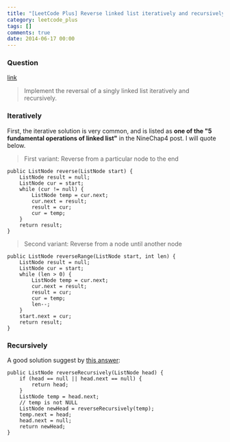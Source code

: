 ```yaml
---
title: "[LeetCode Plus] Reverse linked list iteratively and recursively"
category: leetcode_plus
tags: []
comments: true
date: 2014-06-17 00:00
---
```



### Question 

[link](http://leetcode.com/2010/04/reversing-linked-list-iteratively-and.html)

> Implement the reversal of a singly linked list iteratively and recursively. 

### Iteratively

First, the iterative solution is very common, and is listed as __one of the "5 fundamental operations of linked list"__ in the NineChap4 post. I will quote below. 

> First variant: Reverse from a particular node to the end

	public ListNode reverse(ListNode start) {
        ListNode result = null;
        ListNode cur = start;
        while (cur != null) {
            ListNode temp = cur.next;
            cur.next = result;
            result = cur;
            cur = temp;
        }
        return result;
	}

> Second variant: Reverse from a node until another node

	public ListNode reverseRange(ListNode start, int len) {
		ListNode result = null;
		ListNode cur = start;
		while (len > 0) {
			ListNode temp = cur.next;
			cur.next = result;
			result = cur;
			cur = temp;
			len--;
		}
		start.next = cur;
		return result;
	}


### Recursively

A good solution suggest by [this answer](http://stackoverflow.com/a/354937):

	public ListNode reverseRecursively(ListNode head) {
		if (head == null || head.next == null) {
			return head;
		}
		ListNode temp = head.next;
		// temp is not NULL
		ListNode newHead = reverseRecursively(temp);
		temp.next = head;
		head.next = null;
		return newHead;
	}
